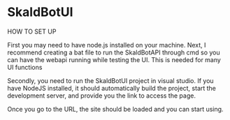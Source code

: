 # SkaldBotUI


HOW TO SET UP

First you may need to have node.js installed on your machine.
Next, I recommend creating a bat file to run the SkaldBotAPI through cmd so you can have the webapi running while testing the UI. This is needed for many UI functions

Secondly, you need to run the SkaldBotUI project in visual studio. If you have NodeJS installed, it should automatically build the project, start the development server, and provide you the link to access the page. 

Once you go to the URL, the site should be loaded and you can start using. 
